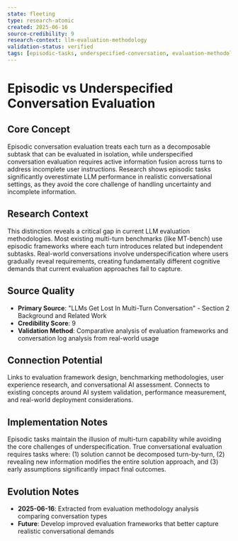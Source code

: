 ```yaml
---
state: fleeting
type: research-atomic
created: 2025-06-16
source-credibility: 9
research-context: llm-evaluation-methodology
validation-status: verified
tags: [episodic-tasks, underspecified-conversation, evaluation-methodology, multi-turn, benchmarking]
---
```


# Episodic vs Underspecified Conversation Evaluation

## Core Concept

Episodic conversation evaluation treats each turn as a decomposable subtask that can be evaluated in isolation, while underspecified conversation evaluation requires active information fusion across turns to address incomplete user instructions. Research shows episodic tasks significantly overestimate LLM performance in realistic conversational settings, as they avoid the core challenge of handling uncertainty and incomplete information.

## Research Context

This distinction reveals a critical gap in current LLM evaluation methodologies. Most existing multi-turn benchmarks (like MT-bench) use episodic frameworks where each turn introduces related but independent subtasks. Real-world conversations involve underspecification where users gradually reveal requirements, creating fundamentally different cognitive demands that current evaluation approaches fail to capture.

## Source Quality

- **Primary Source**: "LLMs Get Lost In Multi-Turn Conversation" - Section 2 Background and Related Work
- **Credibility Score**: 9
- **Validation Method**: Comparative analysis of evaluation frameworks and conversation log analysis from real-world usage

## Connection Potential

Links to evaluation framework design, benchmarking methodologies, user experience research, and conversational AI assessment. Connects to existing concepts around AI system validation, performance measurement, and real-world deployment considerations.

## Implementation Notes

Episodic tasks maintain the illusion of multi-turn capability while avoiding the core challenges of underspecification. True conversational evaluation requires tasks where: (1) solution cannot be decomposed turn-by-turn, (2) revealing new information modifies the entire solution approach, and (3) early assumptions significantly impact final outcomes.

## Evolution Notes

- **2025-06-16**: Extracted from evaluation methodology analysis comparing conversation types
- **Future**: Develop improved evaluation frameworks that better capture realistic conversational demands